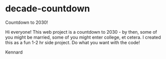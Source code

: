 # decade-countdown
Countdown to 2030!

Hi everyone! This web project is a countdown to 2030 - by then, some of you might be married, some of you might enter college, et cetera. 
I created this as a fun 1-2 hr side project. Do what you want with the code!

Kennard
